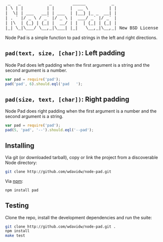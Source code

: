 
<pre style="font-family:courier">
 _   _           _        _____          _ 
| \ | |         | |      |  __ \        | |
|  \| | ___   __| | ___  | |__) |_ _  __| |
| . ` |/ _ \ / _` |/ _ \ |  ___/ _` |/ _` |
| |\  | (_) | (_| |  __/ | |  | (_| | (_| |
|_| \_|\___/ \__,_|\___| |_|   \__,_|\__,_| New BSD License
</pre>

Node Pad is a simple function to pad strings in the left and right directions.

`pad(text, size, [char])`: Left padding
---------------------------------------

Node Pad does left padding when the first argument is a string and the second 
argument is a number.

```javascript
var pad = require('pad');
pad('pad', 6).should.eql('pad   ');
```

`pad(size, text, [char])`: Right padding
----------------------------------------

Node Pad does right padding when the first argument is a number and the second 
argument is a string.

```javascript
var pad = require('pad');
pad(5, 'pad', '--').should.eql('--pad');
```

Installing
----------

Via git (or downloaded tarball), copy or link the project from a discoverable Node directory:

```bash
git clone http://github.com/wdavidw/node-pad.git
```

Via [npm](http://github.com/isaacs/npm):

```bash
npm install pad
```

Testing
-------

Clone the repo, install the development dependencies and run the suite:

```bash
git clone http://github.com/wdavidw/node-pad.git .
npm install
make test
```
